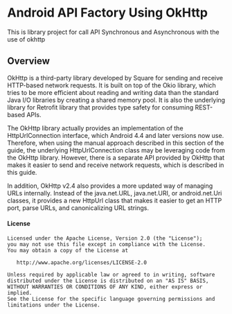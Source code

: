 # Android API Factory Using OkHttp
This is library project for call API Synchronous and Asynchronous with the use of okhttp

## Overview
OkHttp is a third-party library developed by Square for sending and receive HTTP-based network requests. It is built on top of the Okio library, which tries to be more efficient about reading and writing data than the standard Java I/O libraries by creating a shared memory pool. It is also the underlying library for Retrofit library that provides type safety for consuming REST-based APIs.

The OkHttp library actually provides an implementation of the HttpUrlConnection interface, which Android 4.4 and later versions now use. Therefore, when using the manual approach described in this section of the guide, the underlying HttpUrlConnection class may be leveraging code from the OkHttp library. However, there is a separate API provided by OkHttp that makes it easier to send and receive network requests, which is described in this guide.

In addition, OkHttp v2.4 also provides a more updated way of managing URLs internally. Instead of the java.net.URL, java.net.URI, or android.net.Uri classes, it provides a new HttpUrl class that makes it easier to get an HTTP port, parse URLs, and canonicalizing URL strings.


#### License

~~~~
Licensed under the Apache License, Version 2.0 (the "License");
you may not use this file except in compliance with the License.
You may obtain a copy of the License at

   http://www.apache.org/licenses/LICENSE-2.0

Unless required by applicable law or agreed to in writing, software
distributed under the License is distributed on an "AS IS" BASIS,
WITHOUT WARRANTIES OR CONDITIONS OF ANY KIND, either express or implied.
See the License for the specific language governing permissions and
limitations under the License.
~~~~
